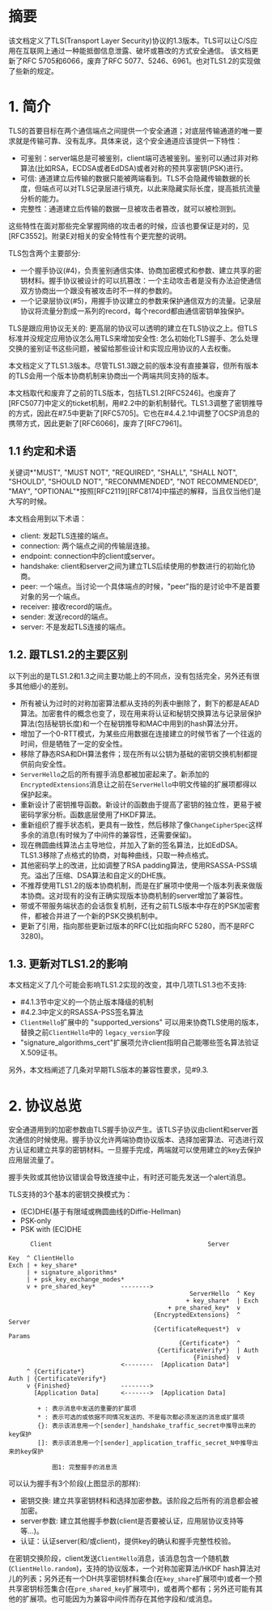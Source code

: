 # 摘要
该文档定义了TLS(Transport Layer Security)协议的1.3版本。TLS可以让C/S应用在互联网上通过一种能抵御信息泄露、破坏或篡改的方式安全通信。
该文档更新了RFC 5705和6066，废弃了RFC 5077、5246、6961。也对TLS1.2的实现做了些新的规定。

# 1. 简介
TLS的首要目标在两个通信端点之间提供一个安全通道；对底层传输通道的唯一要求就是传输可靠、没有乱序。具体来说，这个安全通道应该提供一下特性：
- 可鉴别：server端总是可被鉴别，client端可选被鉴别。鉴别可以通过非对称算法(比如RSA，ECDSA或者EdDSA)或者对称的预共享密钥(PSK)进行。
- 可信: 通道建立后传输的数据只能被两端看到。TLS不会隐藏传输数据的长度，但端点可以对TLS记录层进行填充，以此来隐藏实际长度，提高抵抗流量分析的能力。
- 完整性：通道建立后传输的数据一旦被攻击者篡改，就可以被检测到。

这些特性在面对那些完全掌握网络的攻击者的时候，应该也要保证是对的，见[RFC3552]。附录E对相关的安全特性有个更完整的说明。

TLS包含两个主要部分:
- 一个握手协议(#4)，负责鉴别通信实体、协商加密模式和参数、建立共享的密钥材料。握手协议被设计的可以抗篡改：一个主动攻击者是没有办法迫使通信双方协商出一个跟没有被攻击时不一样的参数的。
- 一个记录层协议(#5)，用握手协议建立的参数来保护通信双方的流量。记录层协议将流量分割成一系列的record，每个record都由通信密钥单独保护。

TLS是跟应用协议无关的: 更高层的协议可以透明的建立在TLS协议之上。但TLS标准并没规定应用协议怎么用TLS来增加安全性: 怎么初始化TLS握手、怎么处理交换的鉴别证书这些问题，被留给那些设计和实现应用协议的人去权衡。

本文档定义了TLS1.3版本。尽管TLS1.3跟之前的版本没有直接兼容，但所有版本的TLS会用一个版本协商机制来协商出一个两端共同支持的版本。

本文档取代和废弃了之前的TLS版本，包括TLS1.2[RFC5246]。也废弃了[RFC5077]中定义的ticket机制，用#2.2中的新机制替代。TLS1.3调整了密钥推导的方式，因此在#7.5中更新了[RFC5705]。它也在#4.4.2.1中调整了OCSP消息的携带方式，因此更新了[RFC6066]，废弃了[RFC7961]。

## 1.1 约定和术语
关键词*"MUST", "MUST NOT", "REQUIRED", "SHALL", "SHALL NOT", "SHOULD", "SHOULD NOT", "RECONMMENDED", "NOT RECOMMENDED", "MAY", "OPTIONAL"*按照[RFC2119][RFC8174]中描述的解释，当且仅当他们是大写的时候。

本文档会用到以下术语：
- client: 发起TLS连接的端点。
- connection: 两个端点之间的传输层连接。
- endpoint: connection中的client或server。
- handshake: client和server之间为建立TLS后续使用的参数进行的初始化协商。
- peer: 一个端点。当讨论一个具体端点的时候，"peer"指的是讨论中不是首要对象的另一个端点。
- receiver: 接收record的端点。
- sender: 发送record的端点。
- server: 不是发起TLS连接的端点。

## 1.2. 跟TLS1.2的主要区别
以下列出的是TLS1.2和1.3之间主要功能上的不同点，没有包括完全，另外还有很多其他细小的差别。
- 所有被认为过时的对称加密算法都从支持的列表中删除了，剩下的都是AEAD算法。加密套件的概念也变了，现在用来将认证和秘钥交换算法与记录层保护算法(包括秘钥长度)和一个在秘钥推导和MAC中用到的hash算法分开。
- 增加了一个0-RTT模式，为某些应用数据在连接建立的时候节省了一个往返的时间，但是牺牲了一定的安全性。
- 移除了静态RSA和DH算法套件；现在所有以公钥为基础的密钥交换机制都提供前向安全性。
- `ServerHello`之后的所有握手消息都被加密起来了。新添加的`EncryptedExtensions`消息让之前在`ServerHello`中明文传输的扩展项都得以保护起来。
- 重新设计了密钥推导函数。新设计的函数由于提高了密钥的独立性，更易于被密码学家分析。函数底层使用了HKDF算法。
- 重新组织了握手状态机，更具有一致性，然后移除了像`ChangeCipherSpec`这样多余的消息(有时候为了中间件的兼容性，还需要保留)。
- 现在椭圆曲线算法占主导地位，并加入了新的签名算法，比如EdDSA。TLS1.3移除了点格式的协商，对每种曲线，只取一种点格式。
- 其他密码学上的改进，比如调整了RSA padding算法，使用RSASSA-PSS填充。溢出了压缩、DSA算法和自定义的DHE族。
- 不推荐使用TLS1.2的版本协商机制，而是在扩展项中使用一个版本列表来做版本协商。这对现有的没有正确实现版本协商机制的server增加了兼容性。
- 带或不带服务端状态的会话恢复机制，还有之前TLS版本中存在的PSK加密套件，都被合并进了一个新的PSK交换机制中。
- 更新了引用，指向那些更新过版本的RFC(比如指向RFC 5280，而不是RFC 3280)。

## 1.3. 更新对TLS1.2的影响
本文档定义了几个可能会影响TLS1.2实现的改变，其中几项TLS1.3也不支持:
- #4.1.3节中定义的一个防止版本降级的机制
- #4.2.3中定义的RSASSA-PSS签名算法
- `ClientHello`扩展中的 "supported_versions" 可以用来协商TLS使用的版本，替换之前`ClientHello`中的 `legacy_version`字段
- "signature_algorithms_cert"扩展项允许client指明自己能哪些签名算法验证X.509证书。

另外，本文档阐述了几条对早期TLS版本的兼容性要求，见#9.3.

# 2. 协议总览
安全通道用到的加密参数由TLS握手协议产生。该TLS子协议由client和server首次通信的时候使用。握手协议允许两端协商协议版本、选择加密算法、可选进行双方认证和建立共享的密钥材料。一旦握手完成，两端就可以使用建立的key去保护应用层流量了。

握手失败或其他协议错误会导致连接中止，有时还可能先发送一个alert消息。

TLS支持的3个基本的密钥交换模式为：
- (EC)DHE(基于有限域或椭圆曲线的Diffie-Hellman)
- PSK-only
- PSK with (EC)DHE

```
      Client                                           Server

Key  ^ ClientHello
Exch | + key_share*
     | + signature_algorithms*
     | + psk_key_exchange_modes*
     v + pre_shared_key*       -------->
                                                  ServerHello  ^ Key
                                                 + key_share*  | Exch
                                            + pre_shared_key*  v
                                        {EncryptedExtensions}  ^  Server
                                        {CertificateRequest*}  v  Params
                                               {Certificate*}  ^
                                         {CertificateVerify*}  | Auth
                                                   {Finished}  v
                               <--------  [Application Data*]
     ^ {Certificate*}
Auth | {CertificateVerify*}
     v {Finished}              -------->
       [Application Data]      <------->  [Application Data]

        + : 表示消息中发送的重要的扩展项
        * : 表示可选的或依据不同情况发送的、不是每次都必须发送的消息或扩展项
        {}: 表示该消息用一个[sender]_handshake_traffic_secret中推导出来的key保护
        []: 表示该消息用一个[sender]_application_traffic_secret_N中推导出来的key保护

            图1: 完整握手的消息流
```

可以认为握手有3个阶段(上图显示的那样):
- 密钥交换: 建立共享密钥材料和选择加密参数。该阶段之后所有的消息都会被加密。
- server参数: 建立其他握手参数(client是否要被认证，应用层协议支持等等...)。
- 认证：认证server(和/或client)，提供key的确认和握手完整性校验。

在密钥交换阶段，client发送`ClientHello`消息，该消息包含一个随机数(`ClientHello.random`)，支持的协议版本，一个对称加密算法/HKDF hash算法对儿的列表；另外还有一个DH共享密钥材料集合(在`key_share`扩展项中)或者一个预共享密钥标签集合(在`pre_shared_key`扩展项中)，或者两个都有；另外还可能有其他的扩展项。也可能因为为兼容中间件而存在其他字段和/或消息。



